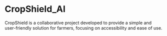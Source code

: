 # CropShield_AI
CropShield is a collaborative project developed to provide a simple and user-friendly solution for farmers, focusing on accessibility and ease of use.
